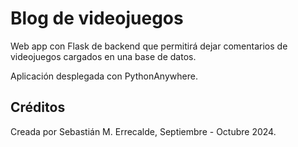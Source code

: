 # Blog de videojuegos

Web app con Flask de backend que permitirá dejar comentarios de videojuegos cargados en una base de datos.

Aplicación desplegada con PythonAnywhere.

## Créditos
Creada por Sebastián M. Errecalde, Septiembre - Octubre 2024.

